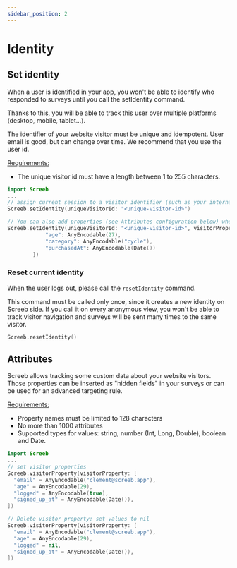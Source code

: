 ```yaml
---
sidebar_position: 2
---
```


# Identity

## Set identity

When a user is identified in your app, you won't be able to identify who responded to surveys until you call the setIdentity command.

Thanks to this, you will be able to track this user over multiple platforms (desktop, mobile, tablet...).

The identifier of your website visitor must be unique and idempotent. User email is good, but can change over time. We recommend that you use the user id.

<u>Requirements:</u>

* The unique visitor id must have a length between 1 to 255 characters.

```swift
import Screeb
...
// assign current session to a visitor identifier (such as your internal user id, an email address...)
Screeb.setIdentity(uniqueVisitorId: "<unique-visitor-id>")

// You can also add properties (see Attributes configuration below) when calling identity command :
Screeb.setIdentity(uniqueVisitorId: "<unique-visitor-id>", visitorProperty: [
            "age": AnyEncodable(27),
            "category": AnyEncodable("cycle"),
            "purchasedAt": AnyEncodable(Date())
        ])
```

### Reset current identity

When the user logs out, please call the `resetIdentity` command.

This command must be called only once, since it creates a new identity on Screeb side. If you call it on every anonymous view, you won't be able to track visitor navigation and surveys will be sent many times to the same visitor.

```swift
Screeb.resetIdentity()
```

## Attributes

Screeb allows tracking some custom data about your website visitors. Those properties can be inserted as "hidden fields" in your surveys or can be used for an advanced targeting rule.

<u>Requirements:</u>

* Property names must be limited to 128 characters
* No more than 1000 attributes
* Supported types for values: string, number (Int, Long, Double), boolean and Date.

```swift
import Screeb
...
// set visitor properties
Screeb.visitorProperty(visitorProperty: [
  "email" = AnyEncodable("clement@screeb.app"),
  "age" = AnyEncodable(29),
  "logged" = AnyEncodable(true),
  "signed_up_at" = AnyEncodable(Date()),
])

// Delete visitor property: set values to nil
Screeb.visitorProperty(visitorProperty: [
  "email" = AnyEncodable("clement@screeb.app"),
  "age" = AnyEncodable(29),
  "logged" = nil,
  "signed_up_at" = AnyEncodable(Date()),
])

```